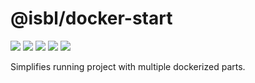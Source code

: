 # @isbl/docker-start

[![](https://img.shields.io/npm/l/@isbl/docker-start?style=for-the-badge)](https://github.com/CodeWitchBella/isbl-docker-start/blob/main/LICENSE)
[![](https://img.shields.io/npm/v/@isbl/docker-start?style=for-the-badge)](https://www.npmjs.com/package/@isbl/docker-start)
[![](https://img.shields.io/david/CodeWitchBella/isbl-docker-start?style=for-the-badge)](https://github.com/CodeWitchBella/isbl-docker-start/blob/main/package.json)
![](https://img.shields.io/github/last-commit/CodeWitchBella/isbl-docker-start?style=for-the-badge)
[![](https://img.shields.io/github/release-date/CodeWitchBella/isbl-docker-start?style=for-the-badge)](https://github.com/CodeWitchBella/isbl-docker-start/releases)

Simplifies running project with multiple dockerized parts.
